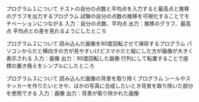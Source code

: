 プログラム１について
テストの自分の点数と平均点を入力すると最高点と推移のグラフを出力するプログラム
試験の自分の点数の推移を可視化することでモチベーションにつながる
入力：自分の点数、平均点
出力：推移のグラフ、最高点
平均点との差を見れるようにしたところ


プログラム２について
読み込んだ画像を90度回転させて保存するプログラム
パソコンからだと横向きの方が見やすいけどスマホだと縦にした方が画像が大きく表示される
入力：画像
出力：90度回転した画像
行列にして転置することで座標の置き換えをシンプルにしたところ


プログラム３について
読み込んだ画像の背景を取り除くプログラム
シールやステッカーを作りたいときや、ほかの写真に合成したいとき背景を取り除いた部分を使用できる
入力：画像
出力：背景が取り除かれた画像
